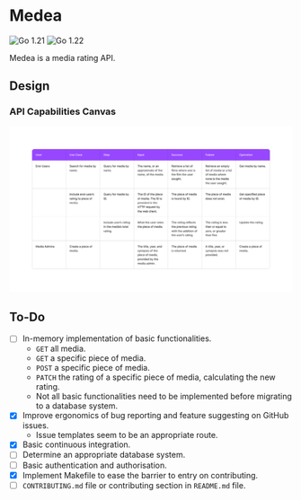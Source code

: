 # Medea

![Go 1.21](https://github.com/rickydodd/medea/actions/workflows/go-version-1.21.yml/badge.svg)
![Go 1.22](https://github.com/rickydodd/medea/actions/workflows/go-version-1.22.yml/badge.svg)

Medea is a media rating API.

## Design

### API Capabilities Canvas

![API Capabilities Canvas](./design/API-Capabilities-Canvas.png)

## To-Do

- [ ] In-memory implementation of basic functionalities.
  - `GET` all media.
  - `GET` a specific piece of media.
  - `POST` a specific piece of media.
  - `PATCH` the rating of a specific piece of media, calculating the new rating.
  - Not all basic functionalities need to be implemented before migrating to a database system.
- [x] Improve ergonomics of bug reporting and feature suggesting on GitHub issues.
  - Issue templates seem to be an appropriate route.
- [x] Basic continuous integration.
- [ ] Determine an appropriate database system.
- [ ] Basic authentication and authorisation.
- [x] Implement Makefile to ease the barrier to entry on contributing.
- [ ] `CONTRIBUTING.md` file or contributing section in `README.md` file.
